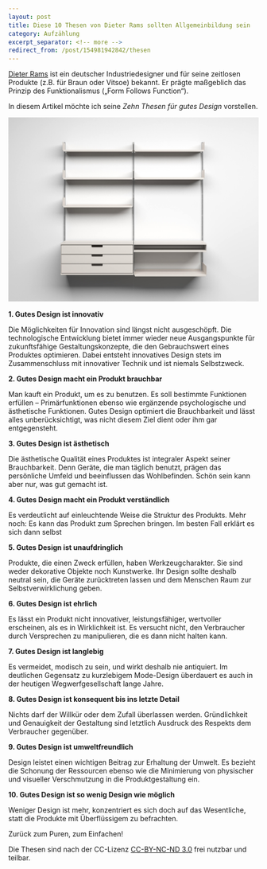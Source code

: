 ```yaml
---
layout: post
title: Diese 10 Thesen von Dieter Rams sollten Allgemeinbildung sein
category: Aufzählung
excerpt_separator: <!-- more -->
redirect_from: /post/154981942842/thesen
---
```


[Dieter Rams](https://www.vitsoe.com/de/ueber-vitsoe/dieter-rams) ist ein deutscher Industriedesigner und für seine zeitlosen Produkte (z.B. für Braun oder Vitsoe) bekannt. Er prägte maßgeblich das Prinzip des Funktionalismus („Form Follows Function“).

In diesem Artikel möchte ich seine _Zehn Thesen für gutes Design_ vorstellen.<!-- more -->

[![Regalsystem 606](/assets/606-regal.jpg)](https://de.wikipedia.org/wiki/Dieter_Rams#/media/File:606-Universal-Shelving-System.jpg)

**1. Gutes Design ist innovativ**

Die Möglichkeiten für Innovation sind längst nicht ausgeschöpft. Die technologische Entwicklung bietet immer wieder neue Ausgangspunkte für zukunftsfähige Gestaltungskonzepte, die den Gebrauchswert eines Produktes optimieren. Dabei entsteht innovatives Design stets im Zusammenschluss mit innovativer Technik und ist niemals Selbstzweck. <!-- more -->

**2. Gutes Design macht ein Produkt brauchbar**

Man kauft ein Produkt, um es zu benutzen. Es soll bestimmte Funktionen erfüllen – Primärfunktionen ebenso wie ergänzende psychologische und ästhetische Funktionen. Gutes Design optimiert die Brauchbarkeit und lässt alles unberücksichtigt, was nicht diesem Ziel dient oder ihm gar entgegensteht.

**3. Gutes Design ist ästhetisch**

Die ästhetische Qualität eines Produktes ist integraler Aspekt seiner Brauchbarkeit. Denn Geräte, die man täglich benutzt, prägen das persönliche Umfeld und beeinflussen das Wohlbefinden. Schön sein kann aber nur, was gut gemacht ist.

**4. Gutes Design macht ein Produkt verständlich**

Es verdeutlicht auf einleuchtende Weise die Struktur des Produkts. Mehr noch: Es kann das Produkt zum Sprechen bringen. Im besten Fall erklärt es sich dann selbst

**5. Gutes Design ist unaufdringlich**

Produkte, die einen Zweck erfüllen, haben Werkzeugcharakter. Sie sind weder dekorative Objekte noch Kunstwerke. Ihr Design sollte deshalb neutral sein, die Geräte zurücktreten lassen und dem Menschen Raum zur Selbstverwirklichung geben.

**6. Gutes Design ist ehrlich**

Es lässt ein Produkt nicht innovativer, leistungsfähiger, wertvoller erscheinen, als es in Wirklichkeit ist. Es versucht nicht, den Verbraucher durch Versprechen zu manipulieren, die es dann nicht halten kann.

**7. Gutes Design ist langlebig**

Es vermeidet, modisch zu sein, und wirkt deshalb nie antiquiert. Im deutlichen Gegensatz zu kurzlebigem Mode-Design überdauert es auch in der heutigen Wegwerfgesellschaft lange Jahre.

**8. Gutes Design ist konsequent bis ins letzte Detail**

Nichts darf der Willkür oder dem Zufall überlassen werden. Gründlichkeit und Genauigkeit der Gestaltung sind letztlich Ausdruck des Respekts dem Verbraucher gegenüber.

**9. Gutes Design ist umweltfreundlich**

Design leistet einen wichtigen Beitrag zur Erhaltung der Umwelt. Es bezieht die Schonung der Ressourcen ebenso wie die Minimierung von physischer und visueller Verschmutzung in die Produktgestaltung ein.

**10. Gutes Design ist so wenig Design wie möglich**

Weniger Design ist mehr, konzentriert es sich doch auf das Wesentliche, statt die Produkte mit Überflüssigem zu befrachten.

Zurück zum Puren, zum Einfachen!

Die Thesen sind nach der CC-Lizenz [CC-BY-NC-ND 3.0](https://creativecommons.org/licenses/by-nc-nd/3.0/deed.de) frei nutzbar und teilbar.
